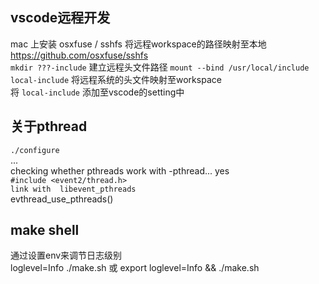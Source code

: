 ## vscode远程开发  
mac 上安装 osxfuse / sshfs 将远程workspace的路径映射至本地
https://github.com/osxfuse/sshfs  
`mkdir ???-include` 建立远程头文件路径
`mount --bind /usr/local/include local-include` 将远程系统的头文件映射至workspace  
将 `local-include` 添加至vscode的setting中

## 关于pthread
``./configure ``  
...  
checking whether pthreads work with -pthread... yes  
``#include <event2/thread.h>``  
``link with  libevent_pthreads``  
evthread_use_pthreads()  

## make shell  
通过设置env来调节日志级别  
loglevel=Info ./make.sh 或 export loglevel=Info && ./make.sh
